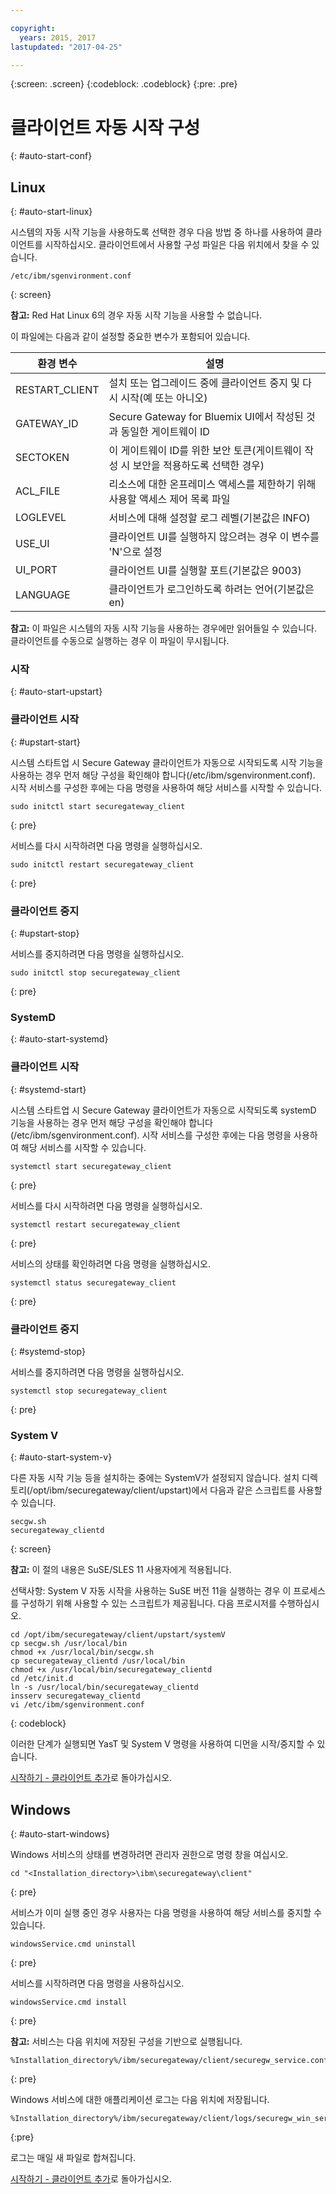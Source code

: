 ```yaml
---

copyright:
  years: 2015, 2017
lastupdated: "2017-04-25"

---
```

{:screen: .screen}
{:codeblock: .codeblock}
{:pre: .pre}

# 클라이언트 자동 시작 구성
{: #auto-start-conf}

## Linux
{: #auto-start-linux}

시스템의 자동 시작 기능을 사용하도록 선택한 경우 다음 방법 중 하나를 사용하여 클라이언트를 시작하십시오.  클라이언트에서 사용할 구성 파일은 다음 위치에서 찾을 수 있습니다.

```
/etc/ibm/sgenvironment.conf
```
{: screen}

<b>참고:</b> Red Hat Linux 6의 경우 자동 시작 기능을 사용할 수 없습니다.

이 파일에는 다음과 같이 설정할 중요한 변수가 포함되어 있습니다.

| 환경 변수 |설명       |
| ------------- | ----------- |
|RESTART_CLIENT | 설치 또는 업그레이드 중에 클라이언트 중지 및 다시 시작(예 또는 아니오) |
|GATEWAY_ID | Secure Gateway for Bluemix UI에서 작성된 것과 동일한 게이트웨이 ID |
|SECTOKEN | 이 게이트웨이 ID를 위한 보안 토큰(게이트웨이 작성 시 보안을 적용하도록 선택한 경우) |
|ACL_FILE | 리소스에 대한 온프레미스 액세스를 제한하기 위해 사용할 액세스 제어 목록 파일 |
|LOGLEVEL | 서비스에 대해 설정할 로그 레벨(기본값은 INFO) |
| USE_UI   | 클라이언트 UI를 실행하지 않으려는 경우 이 변수를 'N'으로 설정 |
| UI_PORT  | 클라이언트 UI를 실행할 포트(기본값은 9003) |
| LANGUAGE | 클라이언트가 로그인하도록 하려는 언어(기본값은 en) |

<b>참고:</b> 이 파일은 시스템의 자동 시작 기능을 사용하는 경우에만 읽어들일 수 있습니다.  클라이언트를 수동으로 실행하는 경우 이 파일이 무시됩니다.

### 시작
{: #auto-start-upstart}

### 클라이언트 시작
{: #upstart-start}

시스템 스타트업 시 Secure Gateway 클라이언트가 자동으로 시작되도록 시작 기능을 사용하는 경우 먼저 해당 구성을 확인해야 합니다(/etc/ibm/sgenvironment.conf).  시작 서비스를 구성한 후에는 다음 명령을 사용하여 해당 서비스를 시작할 수 있습니다.

```
sudo initctl start securegateway_client
```
{: pre}

서비스를 다시 시작하려면 다음 명령을 실행하십시오.

```
sudo initctl restart securegateway_client
```
{: pre}

### 클라이언트 중지
{: #upstart-stop}

서비스를 중지하려면 다음 명령을 실행하십시오.

```
sudo initctl stop securegateway_client
```
{: pre}

### SystemD
{: #auto-start-systemd}


### 클라이언트 시작
{: #systemd-start}

시스템 스타트업 시 Secure Gateway 클라이언트가 자동으로 시작되도록 systemD 기능을 사용하는 경우 먼저 해당 구성을 확인해야 합니다(/etc/ibm/sgenvironment.conf).  시작 서비스를 구성한 후에는 다음 명령을 사용하여 해당 서비스를 시작할 수 있습니다.

```
systemctl start securegateway_client
```
{: pre}

서비스를 다시 시작하려면 다음 명령을 실행하십시오.

```
systemctl restart securegateway_client
```
{: pre}

서비스의 상태를 확인하려면 다음 명령을 실행하십시오.

```
systemctl status securegateway_client
```
{: pre}

### 클라이언트 중지
{: #systemd-stop}

서비스를 중지하려면 다음 명령을 실행하십시오.

```
systemctl stop securegateway_client
```
{: pre}

### System V
{: #auto-start-system-v}

다른 자동 시작 기능 등을 설치하는 중에는 SystemV가 설정되지 않습니다. 설치 디렉토리(/opt/ibm/securegateway/client/upstart)에서 다음과 같은 스크립트를 사용할 수 있습니다.

```
secgw.sh
securegateway_clientd
```
{: screen}

<b>참고:</b> 이 절의 내용은 SuSE/SLES 11 사용자에게 적용됩니다.

선택사항: System V 자동 시작을 사용하는 SuSE 버전 11을 실행하는 경우 이 프로세스를 구성하기 위해 사용할 수 있는 스크립트가 제공됩니다. 다음 프로시저를 수행하십시오.

```
cd /opt/ibm/securegateway/client/upstart/systemV
cp secgw.sh /usr/local/bin
chmod +x /usr/local/bin/secgw.sh
cp securegateway_clientd /usr/local/bin
chmod +x /usr/local/bin/securegateway_clientd
cd /etc/init.d
ln -s /usr/local/bin/securegateway_clientd
insserv securegateway_clientd
vi /etc/ibm/sgenvironment.conf
```
{: codeblock}

이러한 단계가 실행되면 YasT 및 System V 명령을 사용하여 디먼을 시작/중지할 수 있습니다.

[시작하기 - 클라이언트 추가](/docs/services/SecureGateway/securegateway_client.html)로 돌아가십시오.

## Windows
{: #auto-start-windows}

Windows 서비스의 상태를 변경하려면 관리자 권한으로 명령 창을 여십시오.

```
cd "<Installation_directory>\ibm\securegateway\client"
```
{: pre}

서비스가 이미 실행 중인 경우 사용자는 다음 명령을 사용하여 해당 서비스를 중지할 수 있습니다.

```
windowsService.cmd uninstall
```
{: pre}

서비스를 시작하려면 다음 명령을 사용하십시오.

```
windowsService.cmd install
```
{: pre}

<b>참고:</b> 서비스는 다음 위치에 저장된 구성을 기반으로 실행됩니다.

```
%Installation_directory%/ibm/securegateway/client/securegw_service.config
```
{: pre}

Windows 서비스에 대한 애플리케이션 로그는 다음 위치에 저장됩니다.

```
%Installation_directory%/ibm/securegateway/client/logs/securegw_win_service.log
```
{:pre}

 로그는 매일 새 파일로 합쳐집니다.

[시작하기 - 클라이언트 추가](/docs/services/SecureGateway/securegateway_client.html)로 돌아가십시오.
